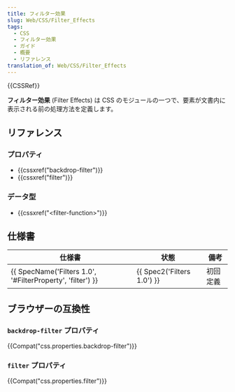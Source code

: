 ```yaml
---
title: フィルター効果
slug: Web/CSS/Filter_Effects
tags:
  - CSS
  - フィルター効果
  - ガイド
  - 概要
  - リファレンス
translation_of: Web/CSS/Filter_Effects
---
```

{{CSSRef}}

**フィルター効果** (Filter Effects) は CSS のモジュールの一つで、要素が文書内に表示される前の処理方法を定義します。

## リファレンス

### プロパティ

- {{cssxref("backdrop-filter")}}
- {{cssxref("filter")}}

### データ型

- {{cssxref("&lt;filter-function&gt;")}}

## 仕様書

| 仕様書                                                     | 状態                       | 備考     |
| ---------------------------------------------------------- | -------------------------- | -------- |
| {{ SpecName('Filters 1.0', '#FilterProperty', 'filter') }} | {{ Spec2('Filters 1.0') }} | 初回定義 |

## ブラウザーの互換性

### `backdrop-filter` プロパティ

{{Compat("css.properties.backdrop-filter")}}

### `filter` プロパティ

{{Compat("css.properties.filter")}}
